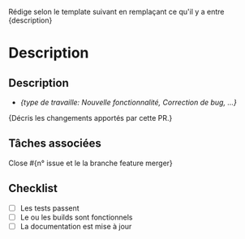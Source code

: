 Rédige selon le template suivant en remplaçant ce qu'il y a entre {description}

# **Description**
## **Description**  

- *{type de travaille: Nouvelle fonctionnalité, Correction de bug, ...}*

{Décris les changements apportés par cette PR.}

## **Tâches associées**

Close #{n° issue et le la branche feature merger}

## **Checklist**

- [ ] Les tests passent
- [ ] Le ou les builds sont fonctionnels 
- [ ] La documentation est mise à jour
